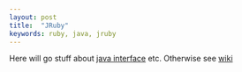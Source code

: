 ```yaml
---
layout: post
title:  "JRuby"
keywords: ruby, java, jruby
---
```

Here will go stuff about [java interface][wip] etc. Otherwise see [wiki][wiki]

[wip]:http://kares.org/jruby-ji-doc/
[wiki]:https://github.com/jruby/jruby/wiki/CallingJavaFromJRuby

